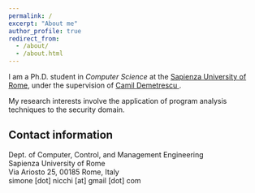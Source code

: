 ```yaml
---
permalink: /
excerpt: "About me"
author_profile: true
redirect_from: 
  - /about/
  - /about.html
---
```


<p>I am a Ph.D. student in <em>Computer Science</em> at the <a href="https://www.uniroma1.it/en/">Sapienza University of Rome</a>, under the supervision of <a href="http://wwwold.diag.uniroma1.it/~demetres/"> Camil Demetrescu </a>. </p>

<p>My research interests involve the application of program analysis techniques to the security domain. </p>

<p> </p>

<p><a name="contact"></a></p>
<h2 id="contact-information">Contact information</h2>
<p>Dept. of Computer, Control, and Management Engineering<br />
Sapienza University of Rome <br />
Via Ariosto 25, 00185 Rome, Italy<br />
simone [dot] nicchi [at] gmail [dot] com <br /></p>
